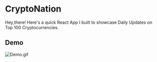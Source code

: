 # CryptoNation

Hey,there!
Here's a quick React App I built to showcase Daily Updates on Top 100 Cryptocurrencies.

## Demo

![Demo.gif](/demo/cryptonation.gif)
